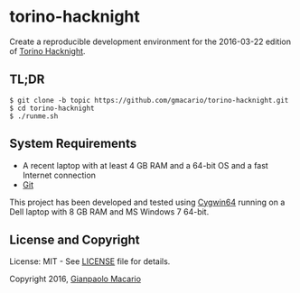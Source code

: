 torino-hacknight
================

Create a reproducible development environment for the 2016-03-22 edition of [Torino Hacknight](http://torino.hacknight.it/).

TL;DR
-----

```
$ git clone -b topic https://github.com/gmacario/torino-hacknight.git
$ cd torino-hacknight
$ ./runme.sh
```

System Requirements
-------------------

* A recent laptop with at least 4 GB RAM and a 64-bit OS and a fast Internet connection
* [Git](https://git-scm.com/)

This project has been developed and tested using [Cygwin64](https://www.cygwin.com/) running on a Dell laptop with 8 GB RAM and MS Windows 7 64-bit.

License and Copyright
---------------------

License: MIT - See [LICENSE](LICENSE) file for details.

Copyright 2016, [Gianpaolo Macario](https://gmacario.github.io/)

<!-- EOF -->
